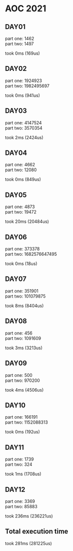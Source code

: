 # AOC 2021

## DAY01

part one: 1462  
part two: 1497  

took 0ms (169us)  

## DAY02

part one: 1924923  
part two: 1982495697  

took 0ms (941us)  

## DAY03

part one: 4147524  
part two: 3570354  

took 2ms (2424us)  

## DAY04

part one: 4662  
part two: 12080  

took 0ms (849us)  

## DAY05

part one: 4873  
part two: 19472  

took 20ms (20484us)  

## DAY06

part one: 373378  
part two: 1682576647495  

took 0ms (18us)  

## DAY07

part one: 351901  
part two: 101079875  

took 8ms (8404us)  

## DAY08

part one: 456  
part two: 1091609  

took 3ms (3213us)  

## DAY09

part one: 500  
part two: 970200  

took 4ms (4506us)  

## DAY10

part one: 166191  
part two: 1152088313  

took 0ms (192us)  

## DAY11

part one: 1739  
part two: 324  

took 1ms (1708us)  

## DAY12

part one: 3369  
part two: 85883  

took 236ms (236221us)  

## Total execution time

took 281ms (281225us)  
